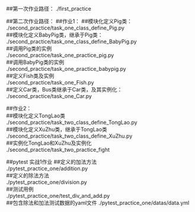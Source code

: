 ##第一次作业路径：
./first_practice

##第二次作业路径：
##作业1：
##模块化定义Pig类：  
./second_practice/task_one_class_define_Pig.py  
##模块化定义BabyPig类，继承于Pig类：  
./second_practice/task_one_class_define_BabyPig.py  
##调用Pig类的实例  
./second_practice/task_one_practice_pig.py  
##调用BabyPig类的实例  
./second_practice/task_one_practice_babypig.py  
##定义Fish类及实例  
./second_practice/task_one_Fish.py  
##定义Car类，Bus类继承于Car类，及其实例化：  
./second_practice/task_one_Car.py  

##作业2：  
##模块化定义TongLao类  
./second_practice/task_two_class_define_TongLao.py  
##模块化定义XuZhu类，继承于TongLao类  
./second_practice/task_two_class_define_XuZhu.py  
##实例化TongLao和XuZhu及实例化  
./second_practice/task_two_practice_fight

##pytest 实战1作业
##定义的加法方法  
./pytest_practice_one/addition.py  
##定义的除法方法  
./pytest_practice_one/division.py  
##测试用例  
./pytest_practice_one/test_div_and_add.py  
##包含除法和加法测试数据的yaml文件
./pytest_practice_one/datas/data.yml